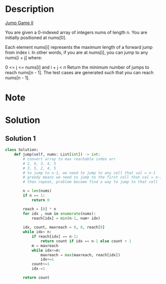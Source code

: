 
# Description
[Jump Game II](https://leetcode.com/problems/jump-game-ii/)

You are given a 0-indexed array of integers nums of length n. You are initially positioned at nums[0].

Each element nums[i] represents the maximum length of a forward jump from index i. In other words, if you are at nums[i], you can jump to any nums[i + j] where:

0 <= j <= nums[i] and
i + j < n
Return the minimum number of jumps to reach nums[n - 1]. The test cases are generated such that you can reach nums[n - 1].

# Note



# Solution
## Solution 1
```python
class Solution:
    def jump(self, nums: List[int]) -> int:
        # convert array to max reachable index arr
        # 2, 4, 3, 4, 5
        # 3, 5, 2, 4, 5
        # to jump to n-1, we need to jump to any cell that val = n-1
        # greedy means we need to jump to the first cell that val = n-1
        # then repeat, problem become find a way to jump to that cell 

        n = len(nums)
        if n == 1: 
            return 0

        reach = [0] * n
        for idx , num in enumerate(nums):
            reach[idx] = min(n-1, num+ idx)
    
        idx, count, maxreach = 0, 0, reach[0]
        while idx< n:
            if reach[idx] == n-1: 
                return count if idx == n-1 else count + 1
            m = maxreach
            while idx<=m:    
                maxreach = max(maxreach, reach[idx])
                idx+=1
            count+=1
            idx-=1

        return count
```